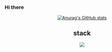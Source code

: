 ### Hi there
<div align=center>


[![Anurag's GitHub stats](https://github-readme-stats.vercel.app/api?username=leejh08&show_icons=true&theme=ambient_gradient)](https://github.com/leejh08/github-readme-stats)

<h2>stack</h2>
<img src="https://img.shields.io/badge/-swift-F05138?style=for-the-badge&logo=swift&logoColor=black">
</div>
<br>
<a href="https://github.com/devxb/gitanimals">
<img
</a>
<br>

